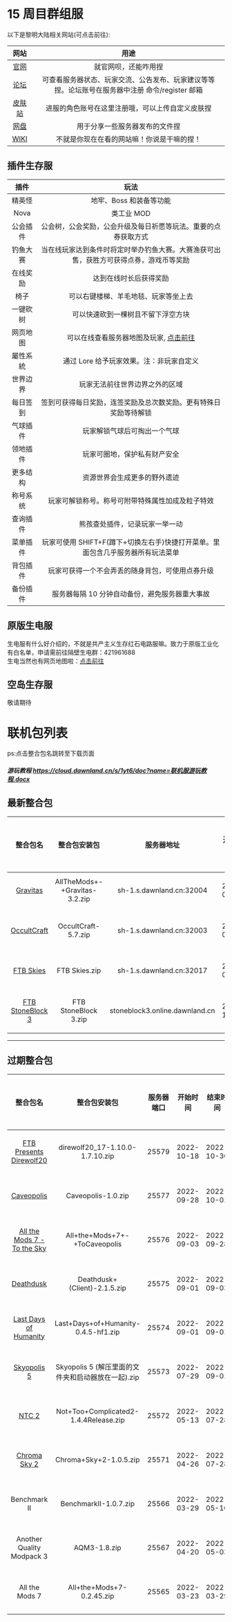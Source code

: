 # 15 周目群组服

以下是黎明大陆相关网站(可点击前往):

|                网站                |                          用途                           |
|:--------------------------------:|:-----------------------------------------------------:|
|    [官网](https://dawnland.cn)     |                      就官网呗，还能咋用捏                       |
|  [论坛](https://bbs.dawnland.cn)   | 可查看服务器状态、玩家交流、公告发布、玩家建议等等捏。论坛账号在服务器中注册 命令/register 邮箱 |
| [皮肤站](https://skin.dawnland.cn)  |               进服的角色账号在这里注册哦，可以上传自定义皮肤捏                |
| [网盘](https://cloud.dawnland.cn)  |                    用于分享一些服务器发布的文件捏                    |
| [WIKI](https://wiki.dawnland.cn) |                 不就是你现在在看的网站嘛！你说是干嘛的捏！                 |

## 插件生存服

|   插件   |                                          玩法                                          |
| :------: | :------------------------------------------------------------------------------------: |
|  精英怪  |                                地牢、Boss 和装备等功能                                 |
|   Nova   |                                       类工业 MOD                                       |
| 公会插件 |             公会树，公会奖励，公会升级及每日祈愿等玩法。重要的点券获取方式             |
| 钓鱼大赛 | 当在线玩家达到条件时将定时举办钓鱼大赛。大赛渔获可出售，获胜方可获得点券，游戏币等奖励 |
| 在线奖励 |                                 达到在线时长后获得奖励                                 |
|   椅子   |                          可以右键楼梯、羊毛地毯、玩家等坐上去                          |
| 一键砍树 |                           可以快速砍到一棵树且不留下浮空方块                           |
| 网页地图 |     可以在线查看服务器地图及玩家, [点击前往](https://survival-1.map.dawnland.cn/)      |
| 屬性系統 |                        通过 Lore 给予玩家效果。注：非玩家自定义                        |
| 世界边界 |                             玩家无法前往世界边界之外的区域                             |
| 每日签到 |            签到可获得每日奖励，连签奖励及总次数奖励。更有特殊日奖励等待解锁            |
| 气球插件 |                              玩家解锁气球后可掏出一个气球                              |
| 领地插件 |                              玩家可圈地，保护私有财产安全                              |
| 更多结构 |                              资源世界会生成更多的野外遗迹                              |
| 称号系统 |                    玩家可解锁称号。称号可附带特殊属性加成及粒子特效                    |
| 查询插件 |                             熊孩查处插件，记录玩家一举一动                             |
| 菜单插件 |    玩家可使用 SHIFT+F(蹲下+切换左右手)快捷打开菜单。里面包含几乎服务器所有玩法菜单     |
| 背包插件 |                    玩家可获得一个不会弄丢的随身背包，可使用点券升级                    |
| 备份插件 |                     服务器每隔 10 分钟自动备份，避免服务器重大事故                     |

## 原版生电服

生电服有什么好介绍的，不就是共产主义生存红石电路服嘛。致力于原版工业化  
有白名单，申请需前往隔壁生电群：421961688  
生电当然也有网页地图啦：[点击前往](https://redstone.map.dawnland.cn/)

## 空岛生存服

敬请期待

# 联机包列表

ps:点击整合包名跳转至下载页面

##### 游玩教程 https://cloud.dawnland.cn/s/1yt6/doc?name=联机服游玩教程.docx

## 最新整合包

|                       整合包名                        |     整合包安装包     |           服务器地址           |  开始时间  |  结束时间  |                服务器状态                 | 结束原因 |
| :---------------------------------------------------: | :------------------: | :----------------------------: | :--------: | :--------: | :---------------------------------------: | :------: |
| [Gravitas](https://cloud.dawnland.cn/s/LLkiy) | AllTheMods+-+Gravitas-3.2.zip | sh-1.s.dawnland.cn:32004 | 2023-05-26 |  | <font color=#008000 size=4 >运行中</font> |  |
| [OccultCraft](https://cloud.dawnland.cn/s/68YCL) | OccultCraft-5.7.zip | sh-1.s.dawnland.cn:32003 | 2023-05-21 | 2023-05-30 | <font color=#FF3030 size=4 >已结束</font> | 毕业了呗 |
| [FTB Skies](https://alist.dawnland.cn/d/%E9%98%BF%E9%87%8C%E4%BA%91%E7%9B%98Open-DAWNLAND/FTB%20Skies.zip) | FTB Skies.zip | sh-1.s.dawnland.cn:32017 | 2023-05-04 |  | <font color=#008000 size=4 >运行中</font> |  |
| [FTB StoneBlock 3](https://cloud.dawnland.cn/s/XG7uG) | FTB StoneBlock 3.zip | stoneblock3.online.dawnland.cn | 2022-11-09 | 2023-01-17 | <font color=#FF3030 size=4 >已结束</font> | 无人玩耍 |

---

## 过期整合包

|                            整合包名                             |                    整合包安装包                    | 服务器端口 |  开始时间  |  结束时间  |                服务器状态                 | 结束原因 |
| :-------------------------------------------------------------: | :------------------------------------------------: | :--------: | :--------: | :--------: | :---------------------------------------: | :------: |
|  [FTB Presents Direwolf20](https://cloud.dawnland.cn/s/r44h2)   |          direwolf20_17-1.10.0-1.7.10.zip           |   25579    | 2022-10-18 | 2022-10-30 | <font color=#FF3030 size=4 >已结束</font> | 无人玩耍 |
|         [Caveopolis](https://cloud.dawnland.cn/s/y7TA)          |                 Caveopolis-1.0.zip                 |   25577    | 2022-09-28 | 2022-10-01 | <font color=#FF3030 size=4 >已结束</font> | 无人玩耍 |
| [All the Mods 7 - To the Sky](https://cloud.dawnland.cn/s/Vrtj) |           All+the+Mods+7+-+ToCaveopolis            |   25576    | 2022-09-03 | 2022-09-28 | <font color=#FF3030 size=4 >已结束</font> | 无人玩耍 |
|          [Deathdusk](https://cloud.dawnland.cn/s/YJi4)          |            Deathdusk+(Client)-2.1.5.zip            |   25575    | 2022-09-01 | 2022-09-03 | <font color=#FF3030 size=4 >已结束</font> | 进人即崩 |
|    [Last Days of Humanity](https://cloud.dawnland.cn/s/bZCK)    |        Last+Days+of+Humanity-0.4.5-hf1.zip         |   25574    | 2022-09-01 | 2022-09-01 | <font color=#FF3030 size=4 >已结束</font> | 极致受苦 |
|         [Skyopolis 5](https://cloud.dawnland.cn/s/N4fR)         | Skyopolis 5 (解压里面的文件夹和启动器放在一起).zip |   25573    | 2022-07-29 | 2022-09-01 | <font color=#FF3030 size=4 >已结束</font> | 无人玩耍 |
|            [NTC 2](https://cloud.dawnland.cn/s/EzcK)            |       Not+Too+Complicated2-1.4.4Release.zip        |   25572    | 2022-05-13 | 2022-07-28 | <font color=#FF3030 size=4 >已结束</font> | 不记得了 |
|        [Chroma Sky 2](https://cloud.dawnland.cn/s/jdhj)         |               Chroma+Sky+2-1.0.5.zip               |   25571    | 2022-04-26 | 2022-07-28 | <font color=#FF3030 size=4 >已结束</font> | 不记得了 |
|                          Benchmark II                           |               BenchmarkII-1.0.7.zip                |   25566    | 2022-03-29 | 2022-05-10 | <font color=#FF3030 size=4 >已结束</font> | 不记得了 |
|                    Another Quality Modpack 3                    |                    AQM3-1.8.zip                    |   25567    | 2022-04-20 | 2022-05-03 | <font color=#FF3030 size=4 >已结束</font> | 不记得了 |
|                         All the Mods 7                          |             All+the+Mods+7-0.2.45.zip              |   25565    | 2022-03-23 | 2022-03-29 | <font color=#FF3030 size=4 >已结束</font> | 不记得了 |
